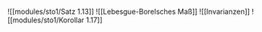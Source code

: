 ![[modules/sto1/Satz 1.13]]
![[Lebesgue-Borelsches Maß]]
![[Invarianzen]]
![[modules/sto1/Korollar 1.17]]